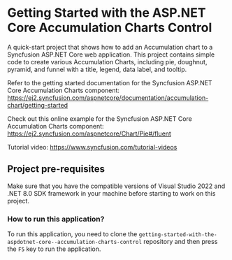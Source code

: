 # Getting Started with the ASP.NET Core Accumulation Charts Control

A quick-start project that shows how to add an Accumulation chart to a Syncfusion ASP.NET Core web application. This project contains simple code to create various Accumulation Charts, including pie, doughnut, pyramid, and funnel with a title, legend, data label, and tooltip.

Refer to the getting started documentation for the Syncfusion ASP.NET Core Accumulation Charts component: 
https://ej2.syncfusion.com/aspnetcore/documentation/accumulation-chart/getting-started

Check out this online example for the Syncfusion ASP.NET Core Accumulation Charts component:
https://ej2.syncfusion.com/aspnetcore/Chart/Pie#/fluent 

Tutorial video: https://www.syncfusion.com/tutorial-videos  

## Project pre-requisites

Make sure that you have the compatible versions of Visual Studio 2022 and .NET 8.0 SDK framework in your machine before starting to work on this project.

### How to run this application?

To run this application, you need to clone the `getting-started-with-the-aspdotnet-core--accumulation-charts-control` repository and then press the `F5` key to run the application.